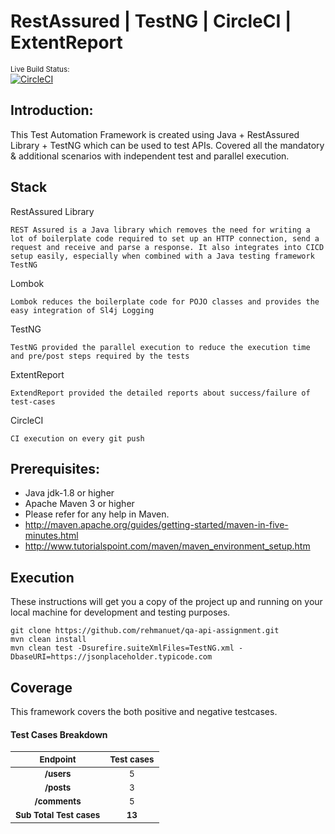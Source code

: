 # RestAssured | TestNG | CircleCI | ExtentReport
<sup>Live Build Status:</sup><br />[![CircleCI](https://circleci.com/gh/rehmanuet/qa-api-assignment/tree/main.svg?style=svg)](https://circleci.com/gh/rehmanuet/qa-api-assignment/tree/main)

Introduction:
---------------
This Test Automation Framework is created using Java + RestAssured Library + TestNG which can be used to test APIs. Covered all the mandatory & additional scenarios with independent test and parallel execution.


Stack
---------------
RestAssured Library
```
REST Assured is a Java library which removes the need for writing a lot of boilerplate code required to set up an HTTP connection, send a request and receive and parse a response. It also integrates into CICD setup easily, especially when combined with a Java testing framework TestNG
```
Lombok
```
Lombok reduces the boilerplate code for POJO classes and provides the easy integration of Sl4j Logging
```
TestNG
```
TestNG provided the parallel execution to reduce the execution time and pre/post steps required by the tests
```
ExtentReport
```
ExtendReport provided the detailed reports about success/failure of test-cases
```
CircleCI
```
CI execution on every git push
```

Prerequisites:
---------------
*	Java jdk-1.8 or higher
*	Apache Maven 3 or higher
*	Please refer for any help in Maven.
* 	http://maven.apache.org/guides/getting-started/maven-in-five-minutes.html
* 	http://www.tutorialspoint.com/maven/maven_environment_setup.htm

Execution
---------------
These instructions will get you a copy of the project up and running on your local machine for development and testing purposes.

```
git clone https://github.com/rehmanuet/qa-api-assignment.git
mvn clean install
mvn clean test -Dsurefire.suiteXmlFiles=TestNG.xml -DbaseURI=https://jsonplaceholder.typicode.com
```

Coverage
---------------
This framework covers the both positive and negative testcases.

#### Test Cases Breakdown
|    <sub>Endpoint</sub>  |    <sub>Test cases</sub> |
| :-:  | :-: |
|    <b> <sub>/users</sub> </b>   | <sub>5</sub>  |
|    <b> <sub>/posts</sub> </b>   | <sub>3</sub>  |
|    <b> <sub>/comments</sub> </b>   | <sub>5</sub>  
<b><sub>Sub Total Test cases</sub></b>|    <b><sub>13</b></sub> |
